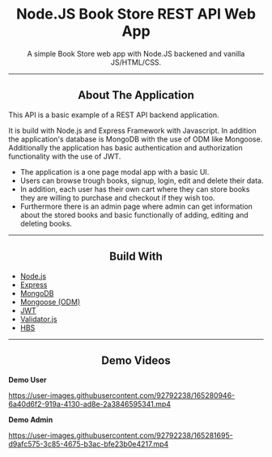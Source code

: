 <div></div>
<h1  align="center">Node.JS  Book Store REST API Web App</h1>

<div align="center">
  <p align="center">
    A simple Book Store web app with Node.JS backened and vanilla JS/HTML/CSS.
  </p>
</div>
<hr>
<!-- ABOUT THE APPLICATION -->
<h2 align="center">About The Application </h2>
This API is a basic example of a REST API backend application.

It is build with Node.js and Express Framework with Javascript. In addition the application's database is MongoDB with the use of ODM like Mongoose.
Additionally the application has basic authentication and authorization functionality with the use of JWT.

- The application is a one page modal app with a basic UI.
- Users can browse trough books, signup, login, edit and delete their data. 
- In addition, each user has their own cart where they can store books they are willing to purchase and checkout if they wish too.
- Furthermore there is an admin page where admin can get information about the stored books and basic functionally of adding, editing and deleting books.
<hr>
<h2 align="center">Build With </h2>

-   [Node.js](https://nodejs.org/en/)
-   [Express](https://expressjs.com/)
-   [MongoDB](https://www.mongodb.com/)
-   [Mongoose (ODM)](https://mongoosejs.com/)
-   [JWT](https://www.npmjs.com/package/jsonwebtoken)
-   [Validator.js](https://www.npmjs.com/package/validator)
-   [HBS](https://www.npmjs.com/package/hbs)
<hr>
<h2 align="center">Demo Videos</h2>

**Demo User**

https://user-images.githubusercontent.com/92792238/165280946-6a40d6f2-919a-4130-ad8e-2a3846595341.mp4

**Demo Admin**

https://user-images.githubusercontent.com/92792238/165281695-d9afc575-3c85-4675-b3ac-bfe23b0e4217.mp4






